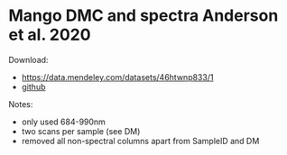 # Mango DMC and spectra Anderson et al. 2020

Download:
* https://data.mendeley.com/datasets/46htwnp833/1
* [github](../../adams/data/mango/46htwnp833-1.zip)

Notes:
* only used 684-990nm
* two scans per sample (see DM)
* removed all non-spectral columns apart from SampleID and DM 
